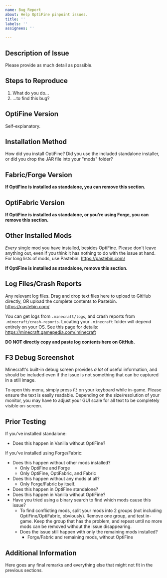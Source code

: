 ```yaml
---
name: Bug Report
about: Help OptiFine pinpoint issues.
title: ''
labels: ''
assignees: ''

---
```


## Description of Issue
Please provide as much detail as possible.

## Steps to Reproduce
1. What do you do... 
2. ...to find this bug?

## OptiFine Version
Self-explanatory. 

## Installation Method
How did you install OptiFine? Did you use the included standalone installer, or did you drop the JAR file into your "mods" folder?

## Fabric/Forge Version
**If OptiFine is installed as standalone, you can remove this section.**

## OptiFabric Version
**If OptiFine is installed as standalone, or you're using Forge, you can remove this section.**

## Other Installed Mods
*Every* single mod you have installed, besides OptiFine. Please don't leave anything out, even if you think it has nothing to do with the issue at hand. For long lists of mods, use Pastebin. https://pastebin.com/

**If OptiFine is installed as standalone, remove this section.**

## Log Files/Crash Reports
Any relevant log files. Drag and drop text files here to upload to GitHub directly, OR upload the complete contents to Pastebin. https://pastebin.com/

You can get logs from `.minecraft/logs`, and crash reports from `.minecraft/crash-reports`. 
Locating your `.minecraft` folder will depend entirely on your OS. See this page for details: https://minecraft.gamepedia.com/.minecraft

**DO NOT directly copy and paste log contents here on GitHub.**

## F3 Debug Screenshot
Minecraft's built-in debug screen provides *a lot* of useful information, and should be included even if the issue is not something that can be captured in a still image.

To open this menu, simply press `F3` on your keyboard while in-game. Please ensure the text is easily readable. Depending on the size/resolution of your monitor, you may have to adjust your GUI scale for all text to be completely visible on-screen.

## Prior Testing
If you've installed standalone:
- Does this happen in Vanilla without OptiFine?

If you've installed using Forge/Fabric:
- Does this happen without other mods installed? 
   - Only OptiFine and Forge
   - Only OptiFine, OptiFabric, and Fabric
- Does this happen without any mods at all?
   - Only Forge/Fabric by itself.
- Does this happen in OptiFine standalone?
- Does this happen in Vanilla without OptiFine?
- Have you tried using a binary search to find which mods cause this issue?
   - To find conflicting mods, split your mods into 2 groups (not including OptiFine/OptiFabric, obviously). Remove one group, and test in-game. Keep the group that has the problem, and repeat until no more mods can be removed without the issue disappearing.
   - Does the issue still happen with only the remaining mods installed?
      - Forge/Fabric and remaining mods, without OptiFine

## Additional Information
Here goes any final remarks and everything else that might not fit in the previous sections.
